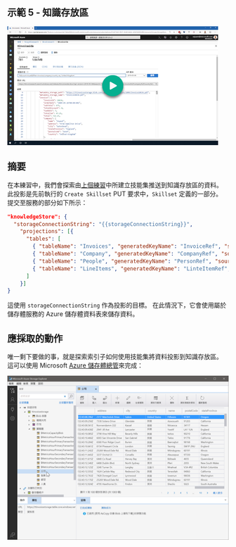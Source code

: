 ## <a name="demo-5---knowledge-store"></a>示範 5 - 知識存放區

[![示範 5](images/demo4.png)](https://globaleventcdn.blob.core.windows.net/assets/aiml/aiml10/videos/Demo5.mp4 "示範 5")

## <a name="summary"></a>摘要
在本練習中，我們會探索由[上個練習](demo4.md)中所建立技能集推送到知識存放區的資料。 此投影是先前執行的 `Create Skillset` PUT 要求中，`Skillset` 定義的一部分。 提交至服務的部分如下所示：

```json
"knowledgeStore": { 
  "storageConnectionString": "{{storageConnectionString}}", 
    "projections": [{ 
      "tables": [  
        { "tableName": "Invoices", "generatedKeyName": "InvoiceRef", "source": "/document/invoice" , "sourceContext": null, "inputs": []}, 
        { "tableName": "Company", "generatedKeyName": "CompanyRef", "source": "/document/invoice/company", "sourceContext": null, "inputs": []}, 
        { "tableName": "People", "generatedKeyName": "PersonRef", "source": "/document/invoice/person", "sourceContext": null, "inputs": []}, 
        { "tableName": "LineItems", "generatedKeyName": "LinteItemRef", "source": "/document/invoice/lineItems/*" ,"sourceContext": null, "inputs": []} 
      ]  
    }]
}
```
這使用 `storageConnectionString` 作為投影的目標。 在此情況下，它會使用屬於儲存體服務的 Azure 儲存體資料表來儲存資料。

## <a name="what-to-do"></a>應採取的動作
唯一剩下要做的事，就是探索索引子如何使用技能集將資料投影到知識存放區。 這可以使用 Microsoft [Azure 儲存體總管](https://docs.microsoft.com/en-us/azure/vs-azure-tools-storage-explorer-blobs?WT.mc_id=msignitethetour2019-github-aiml10)來完成：

![知識存放區](images/knowledge_store.png "知識存放區")
